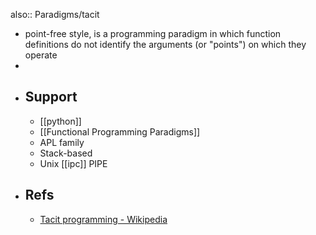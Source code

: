 also:: Paradigms/tacit

- point-free style, is a programming paradigm in which function definitions do not identify the arguments (or "points") on which they operate
-
- ## Support
  - [[python]]
  - [[Functional Programming Paradigms]]
  - APL family
  - Stack-based
  - Unix [[ipc]] PIPE
- ## Refs
  - [Tacit programming - Wikipedia](https://en.wikipedia.org/wiki/Tacit_programming)